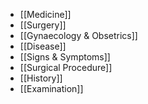 - [[Medicine]]
- [[Surgery]]
- [[Gynaecology & Obsetrics]]
- [[Disease]]
- [[Signs & Symptoms]]
- [[Surgical Procedure]]
- [[History]]
- [[Examination]]